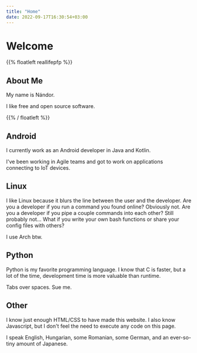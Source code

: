 ```yaml
---
title: "Home"
date: 2022-09-17T16:30:54+03:00
---
```


# Welcome


{{% floatleft reallifepfp %}}

## About Me

My name is Nándor.

I like free and open source software.


{{% / floatleft %}}

## Android

I currently work as an Android developer in Java and Kotlin.

I've been working in Agile teams and got to work on applications connecting to IoT devices.

## Linux

I like Linux because it blurs the line between the user and the developer. Are you a developer if you run a command you found online? Obviously not. Are you a developer if you pipe a couple commands into each other? Still probably not... What if you write your own bash functions or share your config files with others?

I use Arch btw.

## Python

Python is my favorite programming language. I know that C is faster, but a lot of the time, development time is more valuable than runtime.

Tabs over spaces. Sue me.

## Other

I know just enough HTML/CSS to have made this website. I also know Javascript, but I don't feel the need to execute any code on this page.

I speak English, Hungarian, some Romanian, some German, and an ever-so-tiny amount of Japanese.


